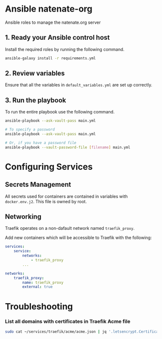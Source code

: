 # Ansible natenate-org

Ansible roles to manage the natenate.org server

## 1. Ready your Ansible control host

Install the required roles by running the following command.

```bash
ansible-galaxy install -r requirements.yml
```

## 2. Review variables

Ensure that all the variables in `default_variables.yml` are set up correctly.

## 3. Run the playbook

To run the entire playbook use the following command.

```bash
ansible-playbook --ask-vault-pass main.yml

# To specify a password
ansible-playbook --ask-vault-pass main.yml

# Or, if you have a password file
ansible-playbook --vault-password-file [filename] main.yml
```

# Configuring Services

## Secrets Management

All secrets used for containers are contained in variables with `docker.env.j2`. This file is owned by root.

## Networking

Traefik operates on a non-dafault network named `traefik_proxy`.

Add new containers which will be accessible to Traefik with the following:

```yaml
services:
    service:
        networks:
            - traefik_proxy
        ...

networks:
    traefik_proxy:
        name: traefik_proxy
        external: true
```

# Troubleshooting

### List all domains with certificates in Traefik Acme file

```bash
sudo cat ~/services/traefik/acme/acme.json | jq '.letsencrypt.Certificates | .[].domain.main'
```
